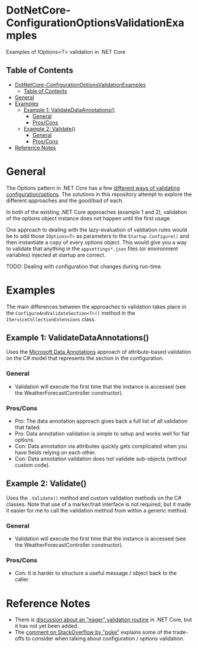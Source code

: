 # DotNetCore-ConfigurationOptionsValidationExamples

Examples of IOptions&lt;T> validation in .NET Core

## Table of Contents

- [DotNetCore-ConfigurationOptionsValidationExamples](#dotnetcore-configurationoptionsvalidationexamples)
  - [Table of Contents](#table-of-contents)
- [General](#general)
- [Examples](#examples)
  - [Example 1: ValidateDataAnnotations()](#example-1-validatedataannotations)
    - [General](#general-1)
    - [Pros/Cons](#proscons)
  - [Example 2: Validate()](#example-2-validate)
    - [General](#general-2)
    - [Pros/Cons](#proscons-1)
- [Reference Notes](#reference-notes)

# General

The Options pattern in .NET Core has a few [different ways of validating configuration/options](https://docs.microsoft.com/en-us/aspnet/core/fundamentals/configuration/options?view=aspnetcore-3.1#options-validation).  The solutions in this repository attempt to explore the different approaches and the good/bad of each.

In both of the existing .NET Core approaches (example 1 and 2), validation of the options object instance does not happen until the first usage.  

One approach to dealing with the lazy-evaluation of valdiation rules would be to add those `IOptions<T>` as parameters to the `Startup.Configure()` and then instantiate a copy of every options object.  This would give you a way to validate that anything in the `appsettings*.json` files (or environment variables) injected at startup are correct.

TODO: Dealing with configuration that changes during run-time.

# Examples

The main differences between the approaches to validation takes place in the `ConfigureAndValidateSection<T>()` method in the `IServiceCollectionExtensions` class.

## Example 1: ValidateDataAnnotations()

Uses the [Microsoft Data Annotations](https://docs.microsoft.com/en-us/dotnet/api/system.componentmodel.dataannotations?view=netcore-3.1) approach of attribute-based validation on the C# model that represents the section in the configuration.

### General

- Validation will execute the first time that the instance is accessed (see the WeatherForecastController constructor).

### Pros/Cons

- Pro: The data annotation approach gives back a full list of all validation that failed.
- Pro: Data annotation validation is simple to setup and works well for flat options.
- Con: Data annotation via attributes quickly gets complicated when you have fields relying on each other.
- Con: Data annotation validation does not validate sub-objects (without custom code).

## Example 2: Validate()

Uses the `.Validate()` method and custom validation methods on the C# classes.  Note that use of a marker/trait interface is not required, but it made it easier for me to call the validation method from within a generic method.

### General

- Validation will execute the first time that the instance is accessed (see the WeatherForecastController constructor).

### Pros/Cons

- Con: It is harder to structure a useful message / object back to the caller.

# Reference Notes

- There is [discussion about an "eager" validation routine](https://github.com/dotnet/extensions/issues/459) in .NET Core, but it has not yet been added.
- The [comment on StackOverflow by "poke"](https://stackoverflow.com/a/51693303) explains some of the trade-offs to consider when talking about configuration / options validation.

